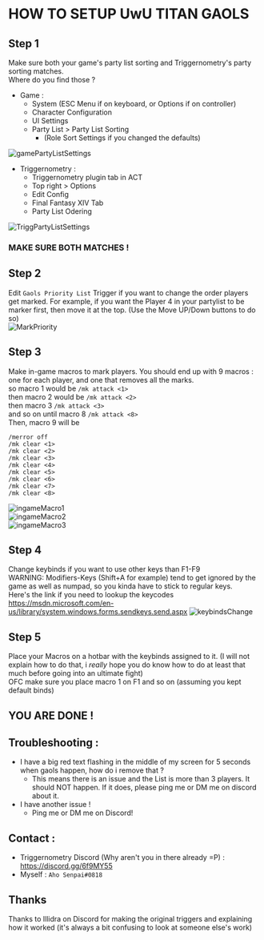 # HOW TO SETUP UwU TITAN GAOLS  

## Step 1
Make sure both your game's party list sorting and Triggernometry's party sorting matches.  
Where do you find those ?  
- Game : 
    - System (ESC Menu if on keyboard, or Options if on controller)  
    - Character Configuration  
    - UI Settings  
    - Party List > Party List Sorting
        - (Role Sort Settings if you changed the defaults)  

![gamePartyListSettings](https://raw.githubusercontent.com/Aho-Senpai/Trigg-Aho-Repos/main/Triggernometry/README/READMEs%20Resources/UwU-Gaols-PlayerMark/gamePartyListSettings.PNG)
  
- Triggernometry : 
    - Triggernometry plugin tab in ACT
    - Top right > Options
    - Edit Config
    - Final Fantasy XIV Tab
    - Party List Odering

![TriggPartyListSettings](https://raw.githubusercontent.com/Aho-Senpai/Trigg-Aho-Repos/main/Triggernometry/README/READMEs%20Resources/UwU-Gaols-PlayerMark/TriggPartyListSettings.PNG)

### MAKE SURE BOTH MATCHES !

## Step 2
Edit `Gaols Priority List` Trigger if you want to change the order players get marked. For example, if you want the Player 4 in your partylist to be marker first, then move it at the top. (Use the Move UP/Down buttons to do so)  
![MarkPriority](https://raw.githubusercontent.com/Aho-Senpai/Trigg-Aho-Repos/main/Triggernometry/README/READMEs%20Resources/UwU-Gaols-PlayerMark/PlayerOrder.PNG)

## Step 3
Make in-game macros to mark players. You should end up with 9 macros : one for each player, and one that removes all the marks.  
so macro 1 would be `/mk attack <1>`  
then macro 2 would be `/mk attack <2>`  
then macro 3 `/mk attack <3>`  
and so on until macro 8 `/mk attack <8>`  
Then, macro 9 will be  
```
/merror off
/mk clear <1>
/mk clear <2>
/mk clear <3>
/mk clear <4>
/mk clear <5>
/mk clear <6>
/mk clear <7>
/mk clear <8>
```
![ingameMacro1](https://raw.githubusercontent.com/Aho-Senpai/Trigg-Aho-Repos/main/Triggernometry/README/READMEs%20Resources/UwU-Gaols-PlayerMark/ingame-macros1.PNG)  
![ingameMacro2](https://raw.githubusercontent.com/Aho-Senpai/Trigg-Aho-Repos/main/Triggernometry/README/READMEs%20Resources/UwU-Gaols-PlayerMark/ingame-macro2.PNG)  
![ingameMacro3](https://raw.githubusercontent.com/Aho-Senpai/Trigg-Aho-Repos/main/Triggernometry/README/READMEs%20Resources/UwU-Gaols-PlayerMark/ingame-macros3.PNG)

## Step 4
Change keybinds if you want to use other keys than F1-F9  
WARNING: Modifiers-Keys (Shift+A for example) tend to get ignored by the game as well as numpad, so you kinda have to stick to regular keys.  
Here's the link if you need to lookup the keycodes  
https://msdn.microsoft.com/en-us/library/system.windows.forms.sendkeys.send.aspx
![keybindsChange](https://raw.githubusercontent.com/Aho-Senpai/Trigg-Aho-Repos/main/Triggernometry/README/READMEs%20Resources/UwU-Gaols-PlayerMark/keybinds.PNG)


## Step 5
Place your Macros on a hotbar with the keybinds assigned to it. (I will not explain how to do that, i *really* hope you do know how to do at least that much before going into an ultimate fight)  
OFC make sure you place macro 1 on F1 and so on (assuming you kept default binds)

## YOU ARE DONE !  
  
  
## Troubleshooting :   
- I have a big red text flashing in the middle of my screen for 5 seconds when gaols happen, how do i remove that ?
    - This means there is an issue and the List is more than 3 players. It should NOT happen. If it does, please ping me or DM me on discord about it.  
- I have another issue !
    - Ping me or DM me on Discord!  


## Contact : 
- Triggernometry Discord (Why aren't you in there already =P) : https://discord.gg/6f9MY55
- Myself : `Aho Senpai#0818`

## Thanks
Thanks to Illidra on Discord for making the original triggers and explaining how it worked (it's always a bit confusing to look at someone else's work)
